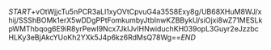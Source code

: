$START$+vOtWjjcTu5nPCR3aLl1xyOVtCpvuG4a35S8Exy8g/UB68XHuM8WJ/xhij/SSShBOMk1erX5wDDgPPtFomkumbyJtbInwKZBBykU/siOjxi8wZ71MESLkpWMThbqog6E9iR8yrPewI9Ncx7JklJvIHNwiduchKH039opL3Guyr2eJzzbcHLKy3eBjAkcYUoKh2YXk5J4p6kz6RdMsQ78Wg==$END$